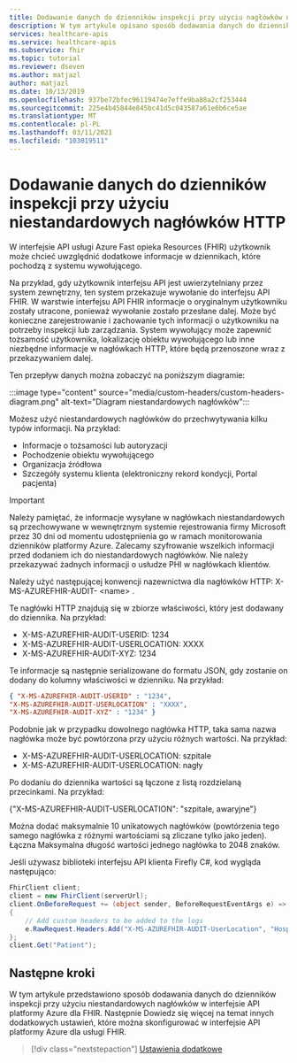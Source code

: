 ```yaml
---
title: Dodawanie danych do dzienników inspekcji przy użyciu nagłówków niestandardowych — Azure API for FHIR
description: W tym artykule opisano sposób dodawania danych do dzienników inspekcji przy użyciu niestandardowych nagłówków HTTP w interfejsie API platformy Azure dla FHIR.
services: healthcare-apis
ms.service: healthcare-apis
ms.subservice: fhir
ms.topic: tutorial
ms.reviewer: dseven
ms.author: matjazl
author: matjazl
ms.date: 10/13/2019
ms.openlocfilehash: 937be72bfec96119474e7effe9ba88a2cf253444
ms.sourcegitcommit: 225e4b45844e845bc41d5c043587a61e6b6ce5ae
ms.translationtype: MT
ms.contentlocale: pl-PL
ms.lasthandoff: 03/11/2021
ms.locfileid: "103019511"
---
```

# <a name="add-data-to-audit-logs-by-using-custom-http-headers"></a>Dodawanie danych do dzienników inspekcji przy użyciu niestandardowych nagłówków HTTP

W interfejsie API usługi Azure Fast opieka Resources (FHIR) użytkownik może chcieć uwzględnić dodatkowe informacje w dziennikach, które pochodzą z systemu wywołującego.

Na przykład, gdy użytkownik interfejsu API jest uwierzytelniany przez system zewnętrzny, ten system przekazuje wywołanie do interfejsu API FHIR. W warstwie interfejsu API FHIR informacje o oryginalnym użytkowniku zostały utracone, ponieważ wywołanie zostało przesłane dalej. Może być konieczne zarejestrowanie i zachowanie tych informacji o użytkowniku na potrzeby inspekcji lub zarządzania. System wywołujący może zapewnić tożsamość użytkownika, lokalizację obiektu wywołującego lub inne niezbędne informacje w nagłówkach HTTP, które będą przenoszone wraz z przekazywaniem dalej.

Ten przepływ danych można zobaczyć na poniższym diagramie:

:::image type="content" source="media/custom-headers/custom-headers-diagram.png" alt-text="Diagram niestandardowych nagłówków":::

Możesz użyć niestandardowych nagłówków do przechwytywania kilku typów informacji. Na przykład:

* Informacje o tożsamości lub autoryzacji
* Pochodzenie obiektu wywołującego
* Organizacja źródłowa
* Szczegóły systemu klienta (elektroniczny rekord kondycji, Portal pacjenta)

> [!IMPORTANT]
> Należy pamiętać, że informacje wysyłane w nagłówkach niestandardowych są przechowywane w wewnętrznym systemie rejestrowania firmy Microsoft przez 30 dni od momentu udostępnienia go w ramach monitorowania dzienników platformy Azure. Zalecamy szyfrowanie wszelkich informacji przed dodaniem ich do niestandardowych nagłówków. Nie należy przekazywać żadnych informacji o usłudze PHI w nagłówkach klientów.

Należy użyć następującej konwencji nazewnictwa dla nagłówków HTTP: X-MS-AZUREFHIR-AUDIT- \<name> .

Te nagłówki HTTP znajdują się w zbiorze właściwości, który jest dodawany do dziennika. Na przykład:

* X-MS-AZUREFHIR-AUDIT-USERID: 1234 
* X-MS-AZUREFHIR-AUDIT-USERLOCATION: XXXX
* X-MS-AZUREFHIR-AUDIT-XYZ: 1234

Te informacje są następnie serializowane do formatu JSON, gdy zostanie on dodany do kolumny właściwości w dzienniku. Na przykład:

```json
{ "X-MS-AZUREFHIR-AUDIT-USERID" : "1234",
"X-MS-AZUREFHIR-AUDIT-USERLOCATION" : "XXXX",
"X-MS-AZUREFHIR-AUDIT-XYZ" : "1234" }
```
 
Podobnie jak w przypadku dowolnego nagłówka HTTP, taka sama nazwa nagłówka może być powtórzona przy użyciu różnych wartości. Na przykład:

* X-MS-AZUREFHIR-AUDIT-USERLOCATION: szpitale
* X-MS-AZUREFHIR-AUDIT-USERLOCATION: nagły

Po dodaniu do dziennika wartości są łączone z listą rozdzielaną przecinkami. Na przykład:

{"X-MS-AZUREFHIR-AUDIT-USERLOCATION": "szpitale, awaryjne"}
 
Można dodać maksymalnie 10 unikatowych nagłówków (powtórzenia tego samego nagłówka z różnymi wartościami są zliczane tylko jako jeden). Łączna Maksymalna długość wartości jednego nagłówka to 2048 znaków.

Jeśli używasz biblioteki interfejsu API klienta Firefly C#, kod wygląda następująco:

```C#
FhirClient client;
client = new FhirClient(serverUrl);
client.OnBeforeRequest += (object sender, BeforeRequestEventArgs e) =>
{
    // Add custom headers to be added to the logs
    e.RawRequest.Headers.Add("X-MS-AZUREFHIR-AUDIT-UserLocation", "HospitalA");
};
client.Get("Patient");
```
## <a name="next-steps"></a>Następne kroki
W tym artykule przedstawiono sposób dodawania danych do dzienników inspekcji przy użyciu niestandardowych nagłówków w interfejsie API platformy Azure dla FHIR. Następnie Dowiedz się więcej na temat innych dodatkowych ustawień, które można skonfigurować w interfejsie API platformy Azure dla usługi FHIR.
 
>[!div class="nextstepaction"]
>[Ustawienia dodatkowe](azure-api-for-fhir-additional-settings.md)
